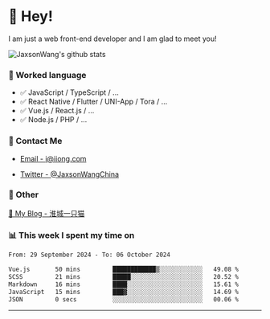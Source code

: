 # 👋 Hey!

I am just a web front-end developer and I am glad to meet you!

![JaxsonWang's github stats](https://github-readme-stats.vercel.app/api?username=JaxsonWang&&show_icons=true&&title_color=1abc9c&&icon_color=1abc9c)


### 📝 Worked language

- ✅ JavaScript / TypeScript / ...
- ✅ React Native / Flutter / UNI-App / Tora / ...
- ✅ Vue.js / React.js / ...
- ✅ Node.js / PHP / ...

### 📮 Contact Me

- [Email - i@iiong.com](mailto:i@iiong.com)

- [Twitter - @JaxsonWangChina](https://twitter.com/JaxsonWangChina)

### 🤪 Other

[📌 My Blog - 淮城一只猫](https://iiong.com)

### 📊 This week I spent my time on

<!--START_SECTION:waka-->

```txt
From: 29 September 2024 - To: 06 October 2024

Vue.js       50 mins         ████████████▒░░░░░░░░░░░░   49.08 %
SCSS         21 mins         █████░░░░░░░░░░░░░░░░░░░░   20.52 %
Markdown     16 mins         ████░░░░░░░░░░░░░░░░░░░░░   15.61 %
JavaScript   15 mins         ███▓░░░░░░░░░░░░░░░░░░░░░   14.69 %
JSON         0 secs          ░░░░░░░░░░░░░░░░░░░░░░░░░   00.06 %
```

<!--END_SECTION:waka-->

---

